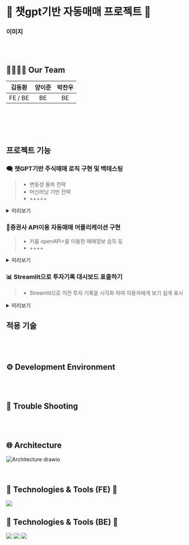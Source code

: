 
<br>

# 👀 챗gpt기반 자동매매 프로젝트 👀

### 이미지

<br><br>

## 👨‍👩‍👧‍👦 Our Team

|김동환|양이준|박찬우|
|:---:|:---:|:---:|
|FE / BE|BE|BE|

<br>


<br><br>




## 프로젝트 기능

### 🗨 챗GPT기반 주식매매 로직 구현 및 백테스팅

> * 변동성 돌파 전략
> * 머신러닝 기반 전략
> * +++++

<details>
<summary>미리보기</summary>
<div markdown="1">

![기능1]

 <br>
</div>
</details>


### 🎳증권사 API이용 자동매매 어플리케이션 구현
 
> * 키움 openAPI+를 이용한 매매정보 습득 등
> * ++++

<details>
<summary>미리보기</summary>
<div markdown="1">

![데이터 보여주기]

 <br>
</div>
</details>

### 📊 Streamlit으로 투자기록 대시보드 표출하기
 
> * Streamlit으로 이전 투자 기록을 시각화 하여 이용자에게 보기 쉽게 표시

<details>
<summary>미리보기</summary>
<div markdown="1">

![글쓰기1]
 <br>
</div>
</details>



## 적용 기술

### 

> 


<br><br>



## ⚙ Development Environment



<br><br>

## 🚨 Trouble Shooting



<br><br>




## 🌐 Architecture

![Architecture drawio](https://github.com/user-attachments/assets/202c22cb-6c2f-4d89-a773-04155a7a7db8)


<br>


## 📝 Technologies & Tools (FE) 📝
<img src="https://img.shields.io/badge/Python-3776AB?style=flat-square&logo=Python&logoColor=white"/>


<br>

## 📝 Technologies & Tools (BE) 📝

<img src="https://img.shields.io/badge/Python-3776AB?style=flat-square&logo=Python&logoColor=white"/> <img src="https://img.shields.io/badge/MySQL-4479A1?style=flat-square&logo=MySQL&logoColor=white"/> <img src="https://img.shields.io/badge/Anaconda-44A833?style=flat-square&logo=Anaconda&logoColor=white"/> 

<br><br><br><br>

<div align=center>



</div>


<br>
